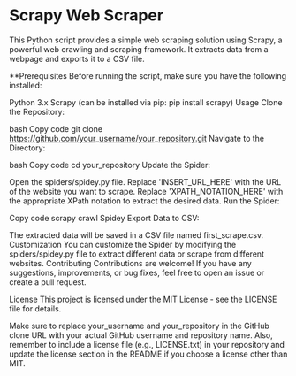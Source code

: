 # Scrapy Web Scraper
This Python script provides a simple web scraping solution using Scrapy, a powerful web crawling and scraping framework. It extracts data from a webpage and exports it to a CSV file.

**Prerequisites
Before running the script, make sure you have the following installed:

Python 3.x
Scrapy (can be installed via pip: pip install scrapy)
Usage
Clone the Repository:

bash
Copy code
git clone https://github.com/your_username/your_repository.git
Navigate to the Directory:

bash
Copy code
cd your_repository
Update the Spider:

Open the spiders/spidey.py file.
Replace 'INSERT_URL_HERE' with the URL of the website you want to scrape.
Replace 'XPATH_NOTATION_HERE' with the appropriate XPath notation to extract the desired data.
Run the Spider:

Copy code
scrapy crawl Spidey
Export Data to CSV:

The extracted data will be saved in a CSV file named first_scrape.csv.
Customization
You can customize the Spider by modifying the spiders/spidey.py file to extract different data or scrape from different websites.
Contributing
Contributions are welcome! If you have any suggestions, improvements, or bug fixes, feel free to open an issue or create a pull request.

License
This project is licensed under the MIT License - see the LICENSE file for details.

Make sure to replace your_username and your_repository in the GitHub clone URL with your actual GitHub username and repository name. Also, remember to include a license file (e.g., LICENSE.txt) in your repository and update the license section in the README if you choose a license other than MIT.
